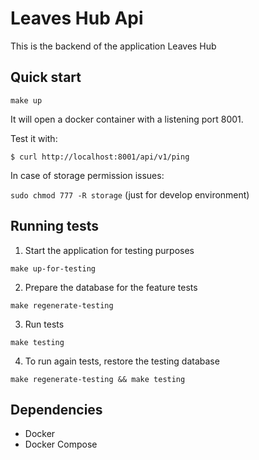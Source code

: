 # Leaves Hub Api

This is the backend of the application Leaves Hub

## Quick start

```make up```

It will open a docker container with a listening port 8001.

Test it with:

```$ curl http://localhost:8001/api/v1/ping```

In case of storage permission issues:

```sudo chmod 777 -R storage``` (just for develop environment)

## Running tests

1. Start the application for testing purposes

```make up-for-testing```

2. Prepare the database for the feature tests

```make regenerate-testing```

3. Run tests

```make testing```

4. To run again tests, restore the testing database

```make regenerate-testing && make testing```

## Dependencies

- Docker
- Docker Compose
